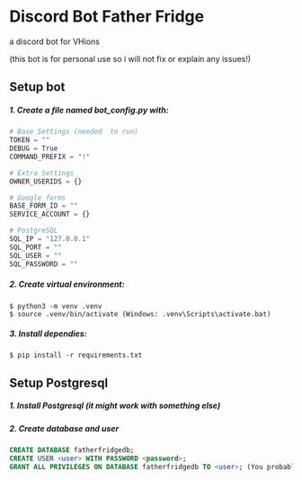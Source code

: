 # Discord Bot Father Fridge
 a discord bot for VHions

(this bot is for personal use so i will not fix or explain any issues!)



## Setup bot
##### 1. Create a file named bot_config.py with:
   ```python
   # Base Settings (needed  to run)
   TOKEN = ""
   DEBUG = True 
   COMMAND_PREFIX = "!" 
   
   # Extra Settings 
   OWNER_USERIDS = {}
   
   # Google forms
   BASE_FORM_ID = ""
   SERVICE_ACCOUNT = {}
   
   # PostgreSQL
   SQL_IP = "127.0.0.1"
   SQL_PORT = ""
   SQL_USER = ""
   SQL_PASSWORD = ""
   ```

##### 2. Create virtual environment:
   ```
   $ python3 -m venv .venv
   $ source .venv/bin/activate (Windows: .venv\Scripts\activate.bat)
   ```

##### 3. Install dependies:
   ```
   $ pip install -r requirements.txt
   ```


## Setup Postgresql
##### 1. Install Postgresql (it might work with something else)
##### 2. Create database and user
```sql
CREATE DATABASE fatherfridgedb;
CREATE USER <user> WITH PASSWORD <password>;
GRANT ALL PRIVILEGES ON DATABASE fatherfridgedb TO <user>; (You probably dont want to give the bot all privileges)

```
